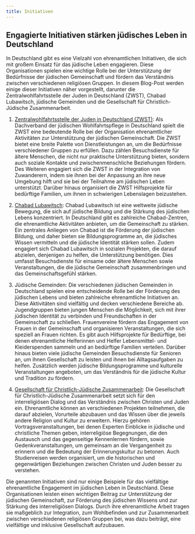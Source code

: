 ```yaml
---
title: Initiativen
---
```


## Engagierte Initiativen stärken jüdisches Leben in Deutschland

In Deutschland gibt es eine Vielzahl von ehrenamtlichen Initiativen, die sich mit großem Einsatz für das jüdische Leben engagieren. Diese Organisationen spielen eine wichtige Rolle bei der Unterstützung der Bedürfnisse der jüdischen Gemeinschaft und fördern das Verständnis zwischen verschiedenen religiösen Gruppen. In diesem Blog-Post werden einige dieser Initiativen näher vorgestellt, darunter die Zentralwohlfahrtsstelle der Juden in Deutschland (ZWST), Chabad Lubawitsch, jüdische Gemeinden und die Gesellschaft für Christlich-Jüdische Zusammenarbeit.

1.	[Zentralwohlfahrtsstelle der Juden in Deutschland (ZWST)](https://zwst.org/de): Als Dachverband der jüdischen Wohlfahrtspflege in Deutschland spielt die ZWST eine bedeutende Rolle bei der Organisation ehrenamtlicher Aktivitäten zur Unterstützung der jüdischen Gemeinschaft. Die ZWST bietet eine breite Palette von Dienstleistungen an, um die Bedürfnisse verschiedener Gruppen zu erfüllen. Dazu zählen Besuchsdienste für ältere Menschen, die nicht nur praktische Unterstützung bieten, sondern auch soziale Kontakte und zwischenmenschliche Beziehungen fördern. Des Weiteren engagiert sich die ZWST in der Integration von Zuwanderern, indem sie ihnen bei der Anpassung an ihre neue Umgebung hilft und sie bei der Teilnahme am jüdischen Leben unterstützt. Darüber hinaus organisiert die ZWST Hilfsprojekte für bedürftige Familien, um ihnen in schwierigen Lebenslagen beizustehen.

2.	[Chabad Lubawitsch](https://de.chabad.org/): Chabad Lubawitsch ist eine weltweite jüdische Bewegung, die sich auf jüdische Bildung und die Stärkung des jüdischen Lebens konzentriert. In Deutschland gibt es zahlreiche Chabad-Zentren, die ehrenamtliche Aktivitäten anbieten, um die Gemeinschaft zu stärken. Ein zentrales Anliegen von Chabad ist die Förderung der jüdischen Bildung, und daher bieten sie Bildungsprogramme an, die jüdisches Wissen vermitteln und die jüdische Identität stärken sollen. Zudem engagiert sich Chabad Lubawitsch in sozialen Projekten, die darauf abzielen, denjenigen zu helfen, die Unterstützung benötigen. Dies umfasst Besuchsdienste für einsame oder ältere Menschen sowie Veranstaltungen, die die jüdische Gemeinschaft zusammenbringen und das Gemeinschaftsgefühl stärken.

3.	Jüdische Gemeinden: Die verschiedenen jüdischen Gemeinden in Deutschland spielen eine entscheidende Rolle bei der Förderung des jüdischen Lebens und bieten zahlreiche ehrenamtliche Initiativen an. Diese Aktivitäten sind vielfältig und decken verschiedene Bereiche ab. Jugendgruppen bieten jungen Menschen die Möglichkeit, sich mit ihrer jüdischen Identität zu verbinden und Freundschaften in der Gemeinschaft zu schließen. Frauenvereine fördern das Engagement von Frauen in der Gemeinschaft und organisieren Veranstaltungen, die sich speziell an Frauen richten. Es gibt auch Hilfsprojekte für Bedürftige, bei denen ehrenamtliche Helferinnen und Helfer Lebensmittel- und Kleiderspenden sammeln und an bedürftige Familien verteilen. Darüber hinaus bieten viele jüdische Gemeinden Besuchsdienste für Senioren an, um ihnen Gesellschaft zu leisten und ihnen bei Alltagsaufgaben zu helfen. Zusätzlich werden jüdische Bildungsprogramme und kulturelle Veranstaltungen angeboten, um das Verständnis für die jüdische Kultur und Tradition zu fördern.

4.	[Gesellschaft für Christlich-Jüdische Zusammenarbeit](https://www.deutscher-koordinierungsrat.de/): Die Gesellschaft für Christlich-Jüdische Zusammenarbeit setzt sich für den interreligiösen Dialog und das Verständnis zwischen Christen und Juden ein. Ehrenamtliche können an verschiedenen Projekten teilnehmen, die darauf abzielen, Vorurteile abzubauen und das Wissen über die jeweils andere Religion und Kultur zu erweitern. Hierzu gehören Vortragsveranstaltungen, bei denen Experten Einblicke in jüdische und christliche Themen geben, interreligiöse Begegnungen, die den Austausch und das gegenseitige Kennenlernen fördern, sowie Gedenkveranstaltungen, um gemeinsam an die Vergangenheit zu erinnern und die Bedeutung der Erinnerungskultur zu betonen. Auch Studienreisen werden organisiert, um die historischen und gegenwärtigen Beziehungen zwischen Christen und Juden besser zu verstehen.

Die genannten Initiativen sind nur einige Beispiele für das vielfältige ehrenamtliche Engagement im jüdischen Leben in Deutschland. Diese Organisationen leisten einen wichtigen Beitrag zur Unterstützung der jüdischen Gemeinschaft, zur Förderung des jüdischen Wissens und zur Stärkung des interreligiösen Dialogs. Durch ihre ehrenamtliche Arbeit tragen sie maßgeblich zur Integration, zum Wohlbefinden und zur Zusammenarbeit zwischen verschiedenen religiösen Gruppen bei, was dazu beiträgt, eine vielfältige und inklusive Gesellschaft aufzubauen.

